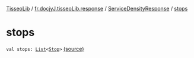 [TisseoLib](../../index.md) / [fr.docjyJ.tisseoLib.response](../index.md) / [ServiceDensityResponse](index.md) / [stops](./stops.md)

# stops

`val stops: `[`List`](https://kotlinlang.org/api/latest/jvm/stdlib/kotlin.collections/-list/index.html)`<`[`Stop`](../../fr.docjy-j.tisseo-lib.model.service-density/-stop/index.md)`>` [(source)](https://github.com/docjyJ/TisseoLib/tree/master/src/main/kotlin/fr/docjyJ/tisseoLib/response/ServiceDensityResponse.kt#L24)